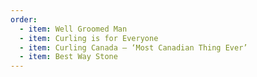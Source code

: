 ```yaml
---
order:
  - item: Well Groomed Man
  - item: Curling is for Everyone
  - item: Curling Canada – ‘Most Canadian Thing Ever’
  - item: Best Way Stone
---
```

